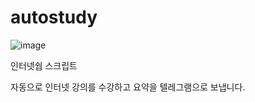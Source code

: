 # autostudy
![image](https://github.com/Kcrong/autostudy/assets/13450715/90b9c171-04ba-4c11-af71-b5de1c4f79da)

인터넷쉅 스크립트

자동으로 인터넷 강의를 수강하고 요약을 텔레그램으로 보냅니다.



